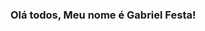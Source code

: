 ### Olá todos, Meu nome é Gabriel Festa!

<picture>
  <source
    srcset="https://github-readme-stats.vercel.app/api?username=Gabrielfesta15&show_icons=true&theme=dark"
    media="(prefers-color-scheme: dark)"
  />
